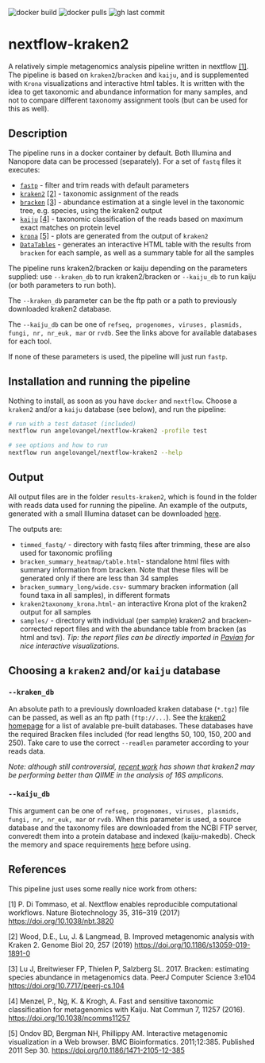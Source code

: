 ![docker build](https://img.shields.io/docker/cloud/build/aangeloo/kraken2?style=flat-square)
![docker pulls](https://img.shields.io/docker/pulls/aangeloo/kraken2?style=flat-square)
![gh last commit](https://img.shields.io/github/last-commit/angelovangel/nextflow-kraken2?style=flat-square)
# nextflow-kraken2

A relatively simple metagenomics analysis pipeline written in nextflow [[1]](#1). The pipeline is based on `kraken2`/`bracken` and `kaiju`, and is supplemented with `Krona` visualizations and interactive html tables. It is written with the idea to get taxonomic and abundance information for many samples, and not to compare different taxonomy assignment tools (but can be used for this as well).

## Description

The pipeline runs in a docker container by default. Both Illumina and Nanopore data can be processed (separately). For a set of `fastq` files it executes:

- [`fastp`](https://github.com/OpenGene/fastp) - filter and trim reads with default parameters
- [`kraken2`](http://ccb.jhu.edu/software/kraken2/) [[2]](#2) - taxonomic assignment of the reads 
- [`bracken`](http://ccb.jhu.edu/software/bracken/) [[3]](#3) - abundance estimation at a single level in the taxonomic tree, e.g. species, using the kraken2 output
- [`kaiju`](https://github.com/bioinformatics-centre/kaiju) [[4]](#4) - taxonomic classification of the reads based on maximum exact matches on protein level
- [`krona`](https://github.com/marbl/Krona/wiki) [[5]](#5) - plots are generated from the output of `kraken2`
- [`DataTables`](https://datatables.net/) - generates an interactive HTML table with the results from `bracken` for each sample, as well as a summary table for all the samples

The pipeline runs kraken2/bracken or kaiju depending on the parameters supplied: use `--kraken_db` to run kraken2/bracken or `--kaiju_db` to run kaiju (or both parameters to run both).

The `--kraken_db` parameter can be the ftp path or a path to previously downloaded kraken2 database. 

The `--kaiju_db` can be one of `refseq, progenomes, viruses, plasmids, fungi, nr, nr_euk, mar` or `rvdb`. See the links above for available databases for each tool.

If none of these parameters is used, the pipeline will just run  `fastp`.

## Installation and running the pipeline

Nothing to install, as soon as you have `docker` and `nextflow`. Choose a `kraken2` and/or a `kaiju` database (see below), and run the pipeline:

```bash
# run with a test dataset (included)
nextflow run angelovangel/nextflow-kraken2 -profile test

# see options and how to run
nextflow run angelovangel/nextflow-kraken2 --help

```


## Output

All output files are in the folder `results-kraken2`, which is found in the folder with reads data used for running the pipeline. An example of the outputs, generated with a small Illumina dataset can be downloaded [here](https://www.dropbox.com/s/z6ditk7xsyw9wo4/results-kraken2.zip?dl=0).

The outputs are:

- `timmed_fastq/` - directory with fastq files after trimming, these are also used for taxonomic profiling
- `bracken_summary_heatmap/table.html`- standalone html files with summary information from bracken. Note that these files will be generated only if there are less than 34 samples
- `bracken_summary_long/wide.csv`- summary bracken information (all found taxa in all samples), in different formats
- `kraken2taxonomy_krona.html`-  an interactive Krona plot of the kraken2 output for all samples
- `samples/` - directory with individual (per sample) kraken2 and bracken-corrected report files and with the abundance table from bracken (as html and tsv). *Tip: the report files can be directly imported in [Pavian](https://github.com/fbreitwieser/pavian) for nice interactive visualizations*.

## Choosing a `kraken2` and/or `kaiju` database

### `--kraken_db`
An absolute path to a previously downloaded kraken database (`*.tgz`) file can be passed, as well as an ftp path (`ftp://...`). See the [kraken2 homepage](https://ccb.jhu.edu/software/kraken2/index.shtml?t=downloads) for a list of avalable pre-built databases. These databases have the required Bracken files included (for read lengths 50, 100, 150, 200 and 250). Take care to use the correct `--readlen` parameter according to your reads data.

*Note: although still controversial, [recent work](https://www.biorxiv.org/content/10.1101/2020.03.27.012047v1) has shown that kraken2 may be performing better than QIIME in the analysis of 16S amplicons.*

### `--kaiju_db`
This argument can be one of `refseq, progenomes, viruses, plasmids, fungi, nr, nr_euk, mar` or `rvdb`. When this parameter is used, a source database and the taxonomy files are downloaded from the NCBI FTP server, converedt them into a protein database and indexed (kaiju-makedb). Check the memory and space requirements [here](https://github.com/bioinformatics-centre/kaiju#creating-the-reference-database-and-index) before using.

## References

This pipeline just uses some really nice work from others:


<a id="1">[1]</a> 
P. Di Tommaso, et al. Nextflow enables reproducible computational workflows. Nature Biotechnology 35, 316–319 (2017) https://doi.org/10.1038/nbt.3820

<a id="2">[2]</a> 
Wood, D.E., Lu, J. & Langmead, B. Improved metagenomic analysis with Kraken 2. Genome Biol 20, 257 (2019) https://doi.org/10.1186/s13059-019-1891-0

<a id="3">[3]</a> 
Lu J, Breitwieser FP, Thielen P, Salzberg SL. 2017. Bracken: estimating species abundance in metagenomics data. PeerJ Computer Science 3:e104 https://doi.org/10.7717/peerj-cs.104

<a id="4">[4]</a> 
Menzel, P., Ng, K. & Krogh, A. Fast and sensitive taxonomic classification for metagenomics with Kaiju. Nat Commun 7, 11257 (2016). https://doi.org/10.1038/ncomms11257

<a id="5">[5]</a> 
Ondov BD, Bergman NH, Phillippy AM. Interactive metagenomic visualization in a Web browser. BMC Bioinformatics. 2011;12:385. Published 2011 Sep 30. https://doi.org/10.1186/1471-2105-12-385